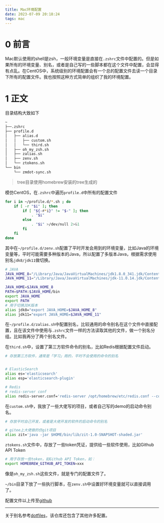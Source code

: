 ```yaml
---
title: Mac环境配置
date: 2023-07-09 20:18:24
tags: mac
---
```


# 0 前言

Mac默认使用的shell是zsh，一般环境变量是直接在`.zshrc`文件中配置的。但是如果所有的环境变量、别名，或者是自己写的一些脚本都在这个文件中配置，会显得有点乱。在CentOS中，系统级别的环境配置会有一个总的配置文件去读一个目录下所有的配置文件。我也按照这种方式简单的组织了我的环境配置。

# 1 正文

目录结构大致如下

```markdown
~
├──.zshrc
├── profile.d
│   ├── alias.d
│   │   ├── custom.sh
│   │   └── third.sh
│   ├── oh_my_zsh.sh
│   ├── zalias.sh
│   ├── zenv.sh
│   └── ztokens.sh
└── bin
	└── zmdot-sync.sh
```

>tree目录使用homebrew安装的tree生成的

模仿CentOS，在`.zshrc`中遍历`profile.d`中所有的配置文件

```bash
for i in ~/profile.d/*.sh ; do
    if [ -r "$i" ]; then
        if [ "${-#*i}" != "$-" ]; then
            . "$i"
        else
            . "$i" >/dev/null 2>&1
        fi
    fi
done
```

其中在`~/profile.d/zenv.sh`配置了平时开发会用到的环境变量，比如Java的环境变量等，平时可能需要多种版本的Java，所以配置了多版本Java，根据需求使用别名`jdk8/jdk11`做切换。

```bash
# JAVA
JAVA_HOME_8="/Library/Java/JavaVirtualMachines/jdk1.8.0_341.jdk/Contents/Home"
JAVA_HOME_11="/Library/Java/JavaVirtualMachines/jdk-11.0.14.jdk/Contents/Home"

JAVA_HOME=$JAVA_HOME_8
PATH=$PATH:$JAVA_HOME/bin
export JAVA_HOME
export PATH
# 用于切换JDK版本
alias jdk8="export JAVA_HOME=$JAVA_HOME_8"
alias jdk11="export JAVA_HOME=$JAVA_HOME_11"
```

在`~/profile.d/zalias.sh`中配置别名，比较通用的命令别名在这个文件中直接配置，且在该文件中使用与`.zshrc`文件一样的方法读取其他的文件，做一个别名分组。比如我再分了两个别名文件。

在`third.sh`中，设置了第三方软件命令的别名，比如Redis根据配置文件启动。

```bash
# 存放第三方软件，通常是「学习」用的，平时不会使用的命令的别名


# ElasticSearch
alias es='elasticsearch'
alias esp='elasticsearch-plugin'

# Redis
# redis-server conf
alias redis-server.conf='redis-server /opt/homebrew/etc/redis.conf --color=auto'
```

在`custom.sh`中，我放了一些大佬写的项目，或者自己写的demo的启动命令别名。

```bash
# 存放平时自己开发，或者是大佬开发的软件的启动命令的别名

# gitee上大佬做的仿git项目
alias zit='java -jar $HOME/bin/lib/zit-1.0-SNAPSHOT-shaded.jar'
```

`ztokens.sh`文件中，存放了一些token凭证，提供给一些软件使用，比如Github API Token

```bash
# 用于存放一些token，如Github API Token，如：
export HOMEBREW_GITHUB_API_TOKEN=xxx
```

像是`oh_my_zsh.sh`这些文件，就是专门的配置文件了。

`~/bin`目录下放了一些执行脚本，在`zenv.sh`中设置好环境变量就可以直接调用了。

配置文件以上传至[github](https://github.com/lkzc19/zmdot)

---
关于别名参考[dotfiles](https://github.com/paulirish/dotfiles/blob/main/.aliases)，该仓库还包含了其他许多配置。



